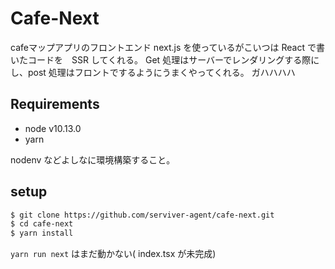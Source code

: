 Cafe-Next
===

cafeマップアプリのフロントエンド 
next.js を使っているがこいつは React で書いたコードを　SSR してくれる。
Get 処理はサーバーでレンダリングする際にし、post 処理はフロントでするようにうまくやってくれる。
ガハハハハ

## Requirements

- node v10.13.0
- yarn

nodenv などよしなに環境構築すること。

## setup

```sh
$ git clone https://github.com/serviver-agent/cafe-next.git
$ cd cafe-next
$ yarn install
```

`yarn run next` はまだ動かない( index.tsx が未完成)
